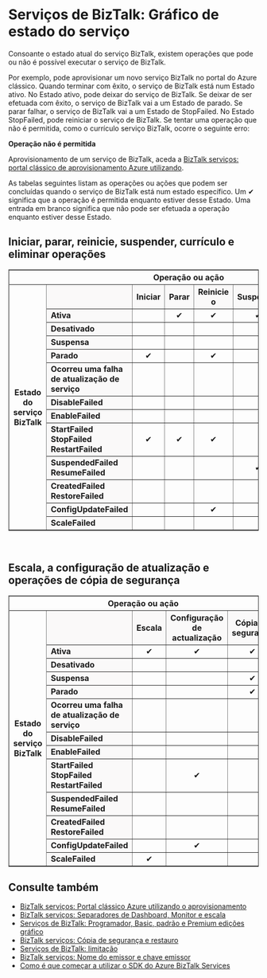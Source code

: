 <properties 
    pageTitle="Tarefas permitidas na diferentes Estados ou Estados nos serviços do BizTalk | Microsoft Azure" 
    description="As ações/operações permitidas na Estado MAK, MAB diferente: parar, iniciar, reinicie, suspender, retomar, eliminar, dimensionar, atualizar configuração e suporte para cima" 
    services="biztalk-services" 
    documentationCenter="" 
    authors="MandiOhlinger" 
    manager="erikre" 
    editor=""/>

<tags 
    ms.service="biztalk-services" 
    ms.workload="integration" 
    ms.tgt_pltfrm="na" 
    ms.devlang="na" 
    ms.topic="article" 
    ms.date="08/15/2016" 
    ms.author="mandia"/>



# <a name="biztalk-services-service-state-chart"></a>Serviços de BizTalk: Gráfico de estado do serviço
Consoante o estado atual do serviço BizTalk, existem operações que pode ou não é possível executar o serviço de BizTalk.

Por exemplo, pode aprovisionar um novo serviço BizTalk no portal do Azure clássico. Quando terminar com êxito, o serviço de BizTalk está num Estado ativo. No Estado ativo, pode deixar do serviço de BizTalk. Se deixar de ser efetuada com êxito, o serviço de BizTalk vai a um Estado de parado. Se parar falhar, o serviço de BizTalk vai a um Estado de StopFailed. No Estado StopFailed, pode reiniciar o serviço de BizTalk. Se tentar uma operação que não é permitida, como o currículo serviço BizTalk, ocorre o seguinte erro:

**Operação não é permitida**

Aprovisionamento de um serviço de BizTalk, aceda a [BizTalk serviços: portal clássico de aprovisionamento Azure utilizando](http://go.microsoft.com/fwlink/p/?LinkID=302280).

As tabelas seguintes listam as operações ou ações que podem ser concluídas quando o serviço de BizTalk está num estado específico. Um ✔ significa que a operação é permitida enquanto estiver desse Estado. Uma entrada em branco significa que não pode ser efetuada a operação enquanto estiver desse Estado.

## <a name="start-stop-restart-suspend-resume-and-delete-operations"></a>Iniciar, parar, reinicie, suspender, currículo e eliminar operações
<table border="1">
<tr>
        <th colspan="15">Operação ou ação</th>
</tr>

<tr>
        <th rowspan="18">Estado do serviço BizTalk</th>
</tr>
<tr bgcolor="FAF9F9">
        <th> </th>
        <th>Iniciar</th>
        <th>Parar</th>
        <th>Reinicie o</th>
        <th>Suspender</th>
        <th>Currículo</th>
        <th>Eliminar</th>
</tr>
<tr>
<td bgcolor="FAF9F9"><b>Ativa</b></td>
<td> </td>
<td><center>✔</center></td>
<td><center>✔</center></td>
<td><center>✔</center></td>
<td> </td>
<td><center>✔</center></td>
</tr>
<tr>
<td bgcolor="FAF9F9"><b>Desativado</b></td>
<td> </td>
<td> </td>
<td> </td>
<td> </td>
<td> </td>
<td><center>✔</center></td>
</tr>
<tr>
<td bgcolor="FAF9F9"><b>Suspensa</b></td>
<td> </td>
<td> </td>
<td> </td>
<td> </td>
<td><center>✔</center></td>
<td><center>✔</center></td>
</tr>
<tr>
<td bgcolor="FAF9F9"><b>Parado</b></td>
<td><center>✔</center></td>
<td> </td>
<td><center>✔</center></td>
<td> </td>
<td> </td>
<td><center>✔</center></td>
</tr>
<tr>
<td bgcolor="FAF9F9"><b>Ocorreu uma falha de atualização de serviço</b></td>
<td> </td>
<td> </td>
<td> </td>
<td> </td>
<td> </td>
<td><center>✔</center></td>
</tr>
<tr>
<td bgcolor="FAF9F9"><b>DisableFailed</b></td>
<td> </td>
<td> </td>
<td> </td>
<td> </td>
<td> </td>
<td><center>✔</center></td>
</tr>
<tr>
<td bgcolor="FAF9F9"><b>EnableFailed</b></td>
<td> </td>
<td> </td>
<td> </td>
<td> </td>
<td> </td>
<td><center>✔</center></td>
</tr>
<tr>
<td bgcolor="FAF9F9"><b>StartFailed<br/>
StopFailed<br/>
RestartFailed</b></td>
<td><center>✔</center></td>
<td><center>✔</center></td>
<td><center>✔</center></td>
<td> </td>
<td> </td>
<td><center>✔</center></td>
</tr>
<tr>
<td bgcolor="FAF9F9"><b>SuspendedFailed<br/>
ResumeFailed</b></td>
<td> </td>
<td> </td>
<td> </td>
<td><center>✔</center></td>
<td><center>✔</center></td>
<td><center>✔</center></td>
</tr>
<tr>
<td bgcolor="FAF9F9"><b>CreatedFailed<br/>
RestoreFailed<br/></b></td>
<td> </td>
<td> </td>
<td> </td>
<td> </td>
<td> </td>
<td><center>✔</center></td>
</tr>
<tr>
<td bgcolor="FAF9F9"><b>ConfigUpdateFailed</b></td>
<td> </td>
<td> </td>
<td><center>✔</center></td>
<td> </td>
<td> </td>
<td><center>✔</center></td>
</tr>
<tr>
<td bgcolor="FAF9F9"><b>ScaleFailed</b></td>
<td> </td>
<td> </td>
<td> </td>
<td> </td>
<td> </td>
<td><center>✔</center></td>
</tr>
</table>
<br/>

## <a name="scale-update-configuration-and-backup-operations"></a>Escala, a configuração de atualização e operações de cópia de segurança
<table border="1">
<tr>
        <th colspan="15">Operação ou ação</th>
</tr>

<tr>
        <th rowspan="18">Estado do serviço BizTalk</th>
</tr>
<tr bgcolor="FAF9F9">
        <th> </th>
        <th>Escala</th>
        <th>Configuração de actualização</th>
        <th>Cópia de segurança</th>
</tr>
<tr>
<td bgcolor="FAF9F9"><b>Ativa</b></td>
<td><center>✔</center></td>
<td><center>✔</center></td>
<td><center>✔</center></td>
</tr>
<tr>
<td bgcolor="FAF9F9"><b>Desativado</b></td>
<td> </td>
<td> </td>
<td> </td>
</tr>
<tr>
<td bgcolor="FAF9F9"><b>Suspensa</b></td>
<td> </td>
<td> </td>
<td><center>✔</center></td>
</tr>
<tr>
<td bgcolor="FAF9F9"><b>Parado</b></td>
<td> </td>
<td> </td>
<td><center>✔</center></td>
</tr>
<tr>
<td bgcolor="FAF9F9"><b>Ocorreu uma falha de atualização de serviço</b></td>
<td> </td>
<td> </td>
<td> </td>
</tr>
<tr>
<td bgcolor="FAF9F9"><b>DisableFailed</b></td>
<td> </td>
<td> </td>
<td> </td>
</tr>
<tr>
<td bgcolor="FAF9F9"><b>EnableFailed</b></td>
<td> </td>
<td> </td>
<td> </td>
</tr>
<tr>
<td bgcolor="FAF9F9"><b>StartFailed<br/>
StopFailed<br/>
RestartFailed</b></td>
<td> </td>
<td><center>✔</center></td>
<td> </td>
</tr>
<tr>
<td bgcolor="FAF9F9"><b>SuspendedFailed<br/>
ResumeFailed</b></td>
<td> </td>
<td> </td>
<td> </td>
</tr>
<tr>
<td bgcolor="FAF9F9"><b>CreatedFailed<br/>
RestoreFailed<br/></b></td>
<td> </td>
<td> </td>
<td> </td>
</tr>
<tr>
<td bgcolor="FAF9F9"><b>ConfigUpdateFailed</b></td>
<td> </td>
<td><center>✔</center></td>
<td> </td>
</tr>
<tr>
<td bgcolor="FAF9F9"><b>ScaleFailed</b></td>
<td><center>✔</center></td>
<td> </td>
<td> </td>
</tr>
</table>

## <a name="see-also"></a>Consulte também
- [BizTalk serviços: Portal clássico Azure utilizando o aprovisionamento](http://go.microsoft.com/fwlink/p/?LinkID=302280)<br/>
- [BizTalk serviços: Separadores de Dashboard, Monitor e escala](http://go.microsoft.com/fwlink/p/?LinkID=302281)<br/>
- [Serviços de BizTalk: Programador, Basic, padrão e Premium edições gráfico](http://go.microsoft.com/fwlink/p/?LinkID=302279)<br/>
- [BizTalk serviços: Cópia de segurança e restauro](http://go.microsoft.com/fwlink/p/?LinkID=329873)<br/>
- [Serviços de BizTalk: limitação](http://go.microsoft.com/fwlink/p/?LinkID=302282)<br/>
- [BizTalk serviços: Nome do emissor e chave emissor](http://go.microsoft.com/fwlink/p/?LinkID=303941)<br/>
- [Como é que começar a utilizar o SDK do Azure BizTalk Services](http://go.microsoft.com/fwlink/p/?LinkID=302335)


 

